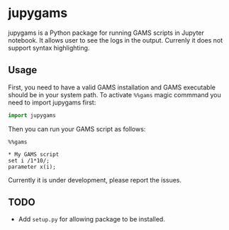 # jupygams
jupygams is a Python package for running GAMS scripts in Jupyter notebook. It allows user to see the logs in the output. Currenly it does not support syntax highlighting.

## Usage 
First, you need to have a valid GAMS installation and GAMS executable should be in your system path. To activate `%%gams` magic commmand you need to import jupygams first:

```python
import jupygams
```

Then you can run your GAMS script as follows:
```gams
%%gams

* My GAMS script
set i /1*10/;
parameter x(i);

```

Currently it is under development, please report the issues.

## TODO
- Add `setup.py` for allowing package to be installed.

